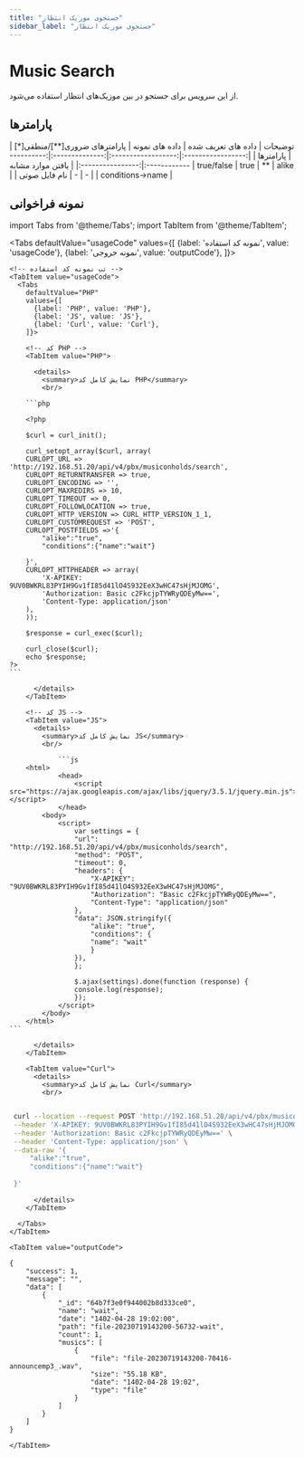 ```yaml
---
title: "جستجوی موزیک انتظار"
sidebar_label: "جستجوی موزیک انتظار"
---
```

# Music Search

از این سرویس برای جستجو در بین موزیک‌های انتظار استفاده می‌شود.

## پارامتر‌ها
<div class="custom-table">
|      توضیحات      | داده های تعریف شده | داده های نمونه | پارامترهای ضروری[**]/منطقی[*] |     پارامترها    |
|:-----------------:|:------------------:|:--------------:|:----------------------:|:----------------:|
| یافتن موارد مشابه |     true/false     |      true      |           **           |       alike      |
|   نام فایل صوتی   |          -         |        -       |                        | conditions->name |
</div>


## نمونه فراخوانی


<!--  -->
import Tabs from '@theme/Tabs';
import TabItem from '@theme/TabItem';

  <Tabs
    defaultValue="usageCode"
    values={[
      {label: 'نمونه کد استفاده', value: 'usageCode'},
      {label: 'نمونه خروجی', value: 'outputCode'},
    ]}>

    <!-- تب نمونه کد استفاده -->
    <TabItem value="usageCode">
      <Tabs
        defaultValue="PHP"
        values={[
          {label: 'PHP', value: 'PHP'},
          {label: 'JS', value: 'JS'},
          {label: 'Curl', value: 'Curl'},
        ]}>

        <!-- کد PHP -->
        <TabItem value="PHP">
      
          <details>
            <summary>نمایش کامل کد PHP</summary>
            <br/>

		```php

		<?php

		$curl = curl_init();

		curl_setopt_array($curl, array(
		CURLOPT_URL => 'http://192.168.51.20/api/v4/pbx/musiconholds/search',
		CURLOPT_RETURNTRANSFER => true,
		CURLOPT_ENCODING => '',
		CURLOPT_MAXREDIRS => 10,
		CURLOPT_TIMEOUT => 0,
		CURLOPT_FOLLOWLOCATION => true,
		CURLOPT_HTTP_VERSION => CURL_HTTP_VERSION_1_1,
		CURLOPT_CUSTOMREQUEST => 'POST',
		CURLOPT_POSTFIELDS =>'{
			"alike":"true",
			"conditions":{"name":"wait"}
			
		}',
		CURLOPT_HTTPHEADER => array(
			'X-APIKEY: 9UV0BWKRL83PYIH9Gv1fI85d41lO4S932EeX3wHC47sHjMJOMG',
			'Authorization: Basic c2FkcjpTYWRyQDEyMw==',
			'Content-Type: application/json'
		),
		));

		$response = curl_exec($curl);

		curl_close($curl);
		echo $response;
	?>
	```

          </details>
        </TabItem>

        <!-- کد JS -->
        <TabItem value="JS">
          <details>
            <summary>نمایش کامل کد JS</summary>
            <br/>

				```js
		<html>
				<head>
					<script src="https://ajax.googleapis.com/ajax/libs/jquery/3.5.1/jquery.min.js"></script>
				</head>
			<body>
				<script>
					var settings = {
					"url": "http://192.168.51.20/api/v4/pbx/musiconholds/search",
					"method": "POST",
					"timeout": 0,
					"headers": {
						"X-APIKEY": "9UV0BWKRL83PYIH9Gv1fI85d41lO4S932EeX3wHC47sHjMJOMG",
						"Authorization": "Basic c2FkcjpTYWRyQDEyMw==",
						"Content-Type": "application/json"
					},
					"data": JSON.stringify({
						"alike": "true",
						"conditions": {
						"name": "wait"
						}
					}),
					};

					$.ajax(settings).done(function (response) {
					console.log(response);
					});
				</script>
			</body>
		</html>
	```

          </details>
        </TabItem>

        <TabItem value="Curl">
          <details>
            <summary>نمایش کامل کد Curl</summary>
            <br/>

   ```bash

	curl --location --request POST 'http://192.168.51.20/api/v4/pbx/musiconholds/search' \
	--header 'X-APIKEY: 9UV0BWKRL83PYIH9Gv1fI85d41lO4S932EeX3wHC47sHjMJOMG' \
	--header 'Authorization: Basic c2FkcjpTYWRyQDEyMw==' \
	--header 'Content-Type: application/json' \
	--data-raw '{
		"alike":"true",
		"conditions":{"name":"wait"}
		
	}'
```

          </details>
        </TabItem>

      </Tabs>
    </TabItem>

    <TabItem value="outputCode">

```shell
{
    "success": 1,
    "message": "",
    "data": [
        {
            "_id": "64b7f3e0f944002b8d333ce0",
            "name": "wait",
            "date": "1402-04-28 19:02:00",
            "path": "file-20230719143200-56732-wait",
            "count": 1,
            "musics": [
                {
                    "file": "file-20230719143208-70416-announcemp3_.wav",
                    "size": "55.18 KB",
                    "date": "1402-04-28 19:02",
                    "type": "file"
                }
            ]
        }
    ]
}
```
    </TabItem>

  </Tabs>

